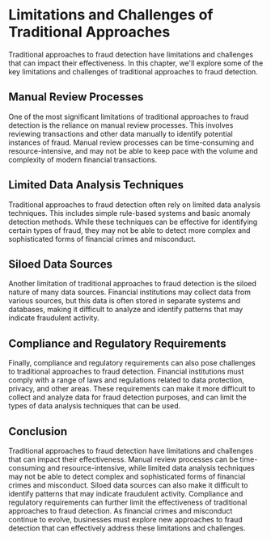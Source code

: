 Limitations and Challenges of Traditional Approaches
===================================================================================

Traditional approaches to fraud detection have limitations and challenges that can impact their effectiveness. In this chapter, we'll explore some of the key limitations and challenges of traditional approaches to fraud detection.

Manual Review Processes
-----------------------

One of the most significant limitations of traditional approaches to fraud detection is the reliance on manual review processes. This involves reviewing transactions and other data manually to identify potential instances of fraud. Manual review processes can be time-consuming and resource-intensive, and may not be able to keep pace with the volume and complexity of modern financial transactions.

Limited Data Analysis Techniques
--------------------------------

Traditional approaches to fraud detection often rely on limited data analysis techniques. This includes simple rule-based systems and basic anomaly detection methods. While these techniques can be effective for identifying certain types of fraud, they may not be able to detect more complex and sophisticated forms of financial crimes and misconduct.

Siloed Data Sources
-------------------

Another limitation of traditional approaches to fraud detection is the siloed nature of many data sources. Financial institutions may collect data from various sources, but this data is often stored in separate systems and databases, making it difficult to analyze and identify patterns that may indicate fraudulent activity.

Compliance and Regulatory Requirements
--------------------------------------

Finally, compliance and regulatory requirements can also pose challenges to traditional approaches to fraud detection. Financial institutions must comply with a range of laws and regulations related to data protection, privacy, and other areas. These requirements can make it more difficult to collect and analyze data for fraud detection purposes, and can limit the types of data analysis techniques that can be used.

Conclusion
----------

Traditional approaches to fraud detection have limitations and challenges that can impact their effectiveness. Manual review processes can be time-consuming and resource-intensive, while limited data analysis techniques may not be able to detect complex and sophisticated forms of financial crimes and misconduct. Siloed data sources can also make it difficult to identify patterns that may indicate fraudulent activity. Compliance and regulatory requirements can further limit the effectiveness of traditional approaches to fraud detection. As financial crimes and misconduct continue to evolve, businesses must explore new approaches to fraud detection that can effectively address these limitations and challenges.
